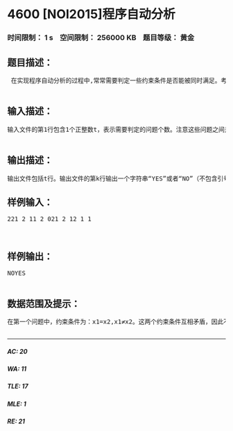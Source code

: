 # 4600 [NOI2015]程序自动分析   
### 时间限制： 1 s&nbsp;&nbsp;&nbsp;&nbsp;空间限制： 256000 KB&nbsp;&nbsp;&nbsp;&nbsp;题目等级： 黄金  
## 题目描述：  

<pre>
 在实现程序自动分析的过程中,常常需要判定一些约束条件是否能被同时满足。考虑一个约束满足问题的简化版本：假设x1,x2,x3,…代表程序中出现的变量，给定n个形如xi=xj或xi≠xj的变量相等/不等的约束条件，请判定是否可以分别为每一个变量赋予恰当的值，使得上述所有约束条件同时被满足。例如，一个问题中的约束条件为：x1=x2，x2=x3，x3=x4，x1≠x4，这些约束条件显然是不可能同时被满足的，因此这个问题应判定为不可被满足。现在给出一些约束满足问题，请分别对它们进行判定。  

</pre>
  
  
## 输入描述：  

<pre>
输入文件的第1行包含1个正整数t，表示需要判定的问题个数。注意这些问题之间是相互独立的。对于每个问题，包含若干行：第1行包含1个正整数n，表示该问题中需要被满足的约束条件个数。接下来n行，每行包括3个整数i,j,e，描述1个相等/不等的约束条件，相邻整数之间用单个空格隔开。若e=1，则该约束条件为xi=xj；若e=0，则该约束条件为xi≠xj。  

</pre>
  
  
## 输出描述：  

<pre>
输出文件包括t行。输出文件的第k行输出一个字符串“YES”或者“NO”（不包含引号，字母全部大写），“YES”表示输入中的第k个问题判定为可以被满足，“NO”表示不可被满足。
</pre>
  
  
## 样例输入：  

<pre>
221 2 11 2 021 2 12 1 1  

 
</pre>
  
  
## 样例输出：  

<pre>
NOYES  

</pre>
  
  
## 数据范围及提示：  

<pre>
在第一个问题中，约束条件为：x1=x2,x1≠x2。这两个约束条件互相矛盾，因此不可被同时满足。在第二个问题中，约束条件为：x1=x2,x2=x1。这两个约束条件是等价的，可以被同时满足。1≤n≤10000001≤i,j≤1000000000  

</pre>
  
  
***  

##### AC: 20  
##### WA: 11  
##### TLE: 17  
##### MLE: 1  
##### RE: 21  
